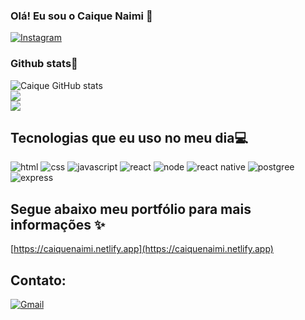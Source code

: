 ### Olá! Eu sou o Caique Naimi 👋

[![Instagram](https://img.shields.io/badge/Instagram-E4405F?style=for-the-badge&logo=instagram&logoColor=white)](https://www.instagram.com/caiquenaimi/)

### Github stats📝

![Caique GitHub stats](https://github-readme-stats.vercel.app/api?username=caiquenaimi&show_icons=true&theme=radical)<br/>
![](https://github-readme-streak-stats.herokuapp.com/?user=caiquenaimi&theme=radical&hide_border=false)<br/>
![](https://github-readme-stats.vercel.app/api/top-langs/?username=caiquenaimi&theme=radical&hide_border=false&include_all_commits=false&count_private=false&layout=compact)<br/>


## Tecnologias que eu uso no meu dia💻

![html](https://img.shields.io/badge/HTML5-E34F26?style=for-the-badge&logo=html5&logoColor=white)
![css](https://img.shields.io/badge/CSS3-1572B6?style=for-the-badge&logo=css3&logoColor=white)
![javascript](https://img.shields.io/badge/JavaScript-323330?style=for-the-badge&logo=javascript&logoColor=F7DF1E)
![react](https://img.shields.io/badge/React-20232A?style=for-the-badge&logo=react&logoColor=61DAFB)
![node](https://img.shields.io/badge/Node.js-43853D?style=for-the-badge&logo=node.js&logoColor=white)
![react native](https://img.shields.io/badge/React_Native-20232A?style=for-the-badge&logo=react&logoColor=61DAFB)
![postgree](https://img.shields.io/badge/PostgreSQL-316192?style=for-the-badge&logo=postgresql&logoColor=white)
![express](https://img.shields.io/badge/Express.js-404D59?style=for-the-badge)

## Segue abaixo meu portfólio para mais informações ✨

[https://caiquenaimi.netlify.app](https://caiquenaimi.netlify.app)

## Contato:

[![Gmail](https://img.shields.io/badge/Gmail-D14836?style=for-the-badge&logo=gmail&logoColor=white)](mailto:caiquenaimi.564@gmail.com)





